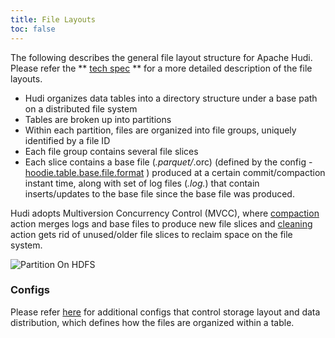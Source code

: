 ```yaml
---
title: File Layouts
toc: false
---
```


The following describes the general file layout structure for Apache Hudi. Please refer the ** [tech spec](https://hudi.apache.org/tech-specs#file-layout-hierarchy) ** for a more detailed description of the file layouts.
* Hudi organizes data tables into a directory structure under a base path on a distributed file system
* Tables are broken up into partitions
* Within each partition, files are organized into file groups, uniquely identified by a file ID
* Each file group contains several file slices 
* Each slice contains a base file (*.parquet/*.orc) (defined by the config - [hoodie.table.base.file.format](https://hudi.apache.org/docs/configurations/#hoodietablebasefileformat) ) produced at a certain commit/compaction instant time, along with set of log files (*.log.*) that contain inserts/updates to the base file since the base file was produced. 

Hudi adopts Multiversion Concurrency Control (MVCC), where [compaction](/docs/compaction) action merges logs and base files to produce new 
file slices and [cleaning](/docs/hoodie_cleaner) action gets rid of unused/older file slices to reclaim space on the file system.

![Partition On HDFS](/assets/images/hudi_partitions_HDFS.png)

### Configs

Please refer [here](https://hudi.apache.org/docs/configurations/#Layout-Configs) for additional configs that control storage layout and data distribution, which defines how the files are organized within a table.
